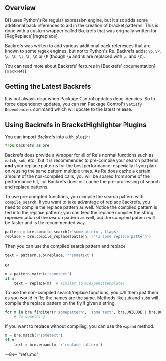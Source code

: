 ## Overview

BH uses Python's Re regular expression engine, but it also adds some additional back references to aid in the creation of bracket patterns.  This is done with a custom wrapper called Backrefs that was originally written for [RegReplace][regreplace].

Backrefs was written to add various additional back references that are known to some regex engines, but not to Python's Re.  Backrefs adds: `\p`, `\P`, `\u`, `\U`, `\l`, `\L`, `\Q` or `\E` (though `\u` and `\U` are replaced with `\c` and `\C`).

You can read more about Backrefs' features in [Backrefs' documentation][backrefs].

## Getting the Latest Backrefs

It is not always clear when Package Control updates dependencies.  So to force dependency updates, you can run Package Control's `Satisfy Dependencies` command which will update to the latest release.

## Using Backrefs in BracketHighlighter Plugins

You can import Backrefs into a `bh_plugin`:

```python
from backrefs as bre
```

Backrefs does provide a wrapper for all of Re's normal functions such as `match`, `sub`, etc., but it is recommended to pre-compile your search patterns **and** your replace patterns for the best performance; especially if you plan on reusing the same pattern multiple times.  As Re does cache a certain amount of the non-compiled calls, you will be spared from some of the performance hit, but Backrefs does not cache the pre-processing of search and replace patterns.

To use pre-compiled functions, you compile the search pattern with `compile_search`.  If you want to take advantage of replace Backrefs, you need to compile the replace pattern as well.  Notice the compiled pattern is fed into the replace pattern; you can feed the replace compiler the string representation of the search pattern as well, but the compiled pattern will be faster and is the recommended way.

```py
pattern = bre.compile_search(r'somepattern', flags)
replace = bre.compile_replace(pattern, r'\1 some replace pattern')
```

Then you can use the complied search pattern and replace

```py
text = pattern.sub(replace, r'sometext')
```

or

```py
m = pattern.match(r'sometext')
if m:
    text = replace(m)  # similar to m.expand(template)
```

To use the non-compiled search/replace functions, you call them just them as you would in Re; the names are the same.  Methods like `sub` and `subn` will compile the replace pattern on the fly if given a string.

```python
for m in bre.finditer(r'somepattern', 'some text', bre.UNICODE | bre.DOTALL):
    # do something
```

If you want to replace without compiling, you can use the `expand` method.

```python
m = bre.match(r'sometext')
if m:
    text = bre.expand(m, r'replace pattern')
```

--8<-- "refs.md"
